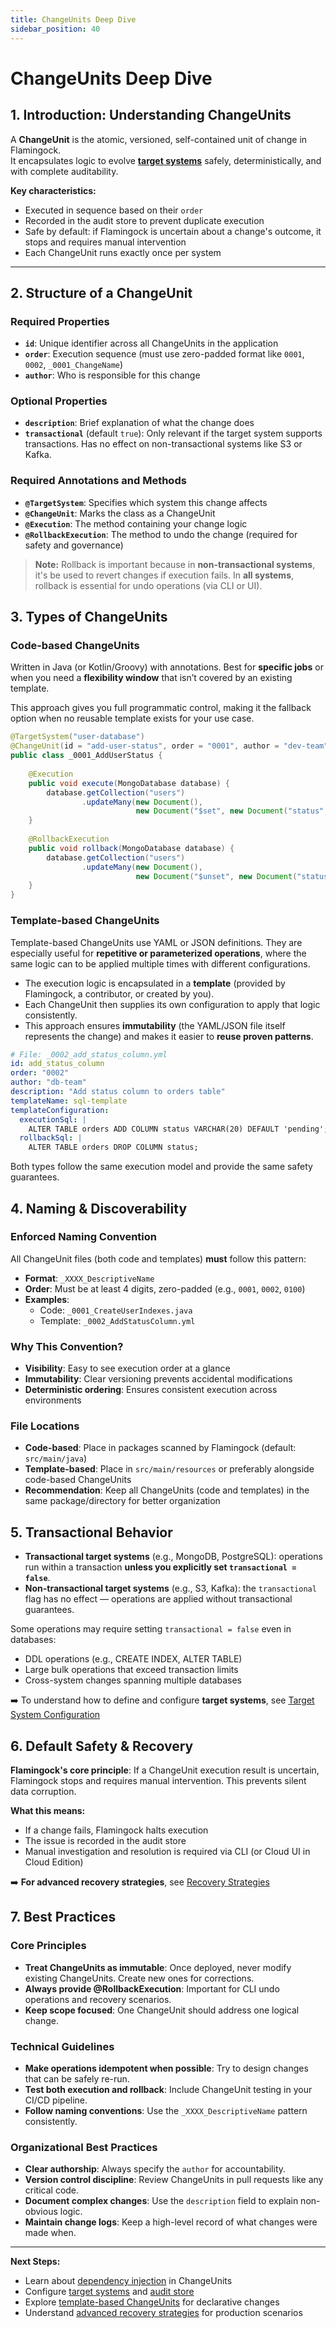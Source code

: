 ```yaml
---
title: ChangeUnits Deep Dive
sidebar_position: 40
---
```


# ChangeUnits Deep Dive

## 1. Introduction: Understanding ChangeUnits

A **ChangeUnit** is the atomic, versioned, self-contained unit of change in Flamingock.  
It encapsulates logic to evolve [**target systems**](../overview/audit-store-vs-target-system.md) safely, deterministically, and with complete auditability.

**Key characteristics:**
- Executed in sequence based on their `order`
- Recorded in the audit store to prevent duplicate execution
- Safe by default: if Flamingock is uncertain about a change's outcome, it stops and requires manual intervention
- Each ChangeUnit runs exactly once per system

---

## 2. Structure of a ChangeUnit

### Required Properties
- **`id`**: Unique identifier across all ChangeUnits in the application  
- **`order`**: Execution sequence (must use zero-padded format like `0001`, `0002`, `_0001_ChangeName`)  
- **`author`**: Who is responsible for this change  

### Optional Properties
- **`description`**: Brief explanation of what the change does  
- **`transactional`** (default `true`): Only relevant if the target system supports transactions. Has no effect on non-transactional systems like S3 or Kafka.  

### Required Annotations and Methods
- **`@TargetSystem`**: Specifies which system this change affects  
- **`@ChangeUnit`**: Marks the class as a ChangeUnit  
- **`@Execution`**: The method containing your change logic  
- **`@RollbackExecution`**: The method to undo the change (required for safety and governance)  

> **Note:** Rollback is important because in **non-transactional systems**, it's be used to revert changes if execution fails. In **all systems**, rollback is essential for undo operations (via CLI or UI).  

## 3. Types of ChangeUnits

### Code-based ChangeUnits
Written in Java (or Kotlin/Groovy) with annotations. Best for **specific jobs** or when you need a **flexibility window** that isn’t covered by an existing template.  

This approach gives you full programmatic control, making it the fallback option when no reusable template exists for your use case.

```java
@TargetSystem("user-database")
@ChangeUnit(id = "add-user-status", order = "0001", author = "dev-team")
public class _0001_AddUserStatus {
    
    @Execution
    public void execute(MongoDatabase database) {
        database.getCollection("users")
                .updateMany(new Document(), 
                            new Document("$set", new Document("status", "active")));
    }
    
    @RollbackExecution
    public void rollback(MongoDatabase database) {
        database.getCollection("users")
                .updateMany(new Document(), 
                            new Document("$unset", new Document("status", "")));
    }
}
```

### Template-based ChangeUnits
Template-based ChangeUnits use YAML or JSON definitions. They are especially useful for **repetitive or parameterized operations**, where the same logic can to be applied multiple times with different configurations.

- The execution logic is encapsulated in a **template** (provided by Flamingock, a contributor, or created by you).  
- Each ChangeUnit then supplies its own configuration to apply that logic consistently.  
- This approach ensures **immutability** (the YAML/JSON file itself represents the change) and makes it easier to **reuse proven patterns**.


```yaml
# File: _0002_add_status_column.yml
id: add_status_column
order: "0002"
author: "db-team"
description: "Add status column to orders table"
templateName: sql-template
templateConfiguration:
  executionSql: |
    ALTER TABLE orders ADD COLUMN status VARCHAR(20) DEFAULT 'pending';
  rollbackSql: |
    ALTER TABLE orders DROP COLUMN status;
```

Both types follow the same execution model and provide the same safety guarantees.

## 4. Naming & Discoverability

### Enforced Naming Convention
All ChangeUnit files (both code and templates) **must** follow this pattern:

- **Format**: `_XXXX_DescriptiveName`
- **Order**: Must be at least 4 digits, zero-padded (e.g., `0001`, `0002`, `0100`)
- **Examples**: 
  - Code: `_0001_CreateUserIndexes.java`
  - Template: `_0002_AddStatusColumn.yml`

### Why This Convention?
- **Visibility**: Easy to see execution order at a glance
- **Immutability**: Clear versioning prevents accidental modifications
- **Deterministic ordering**: Ensures consistent execution across environments

### File Locations
- **Code-based**: Place in packages scanned by Flamingock (default: `src/main/java`)
- **Template-based**: Place in `src/main/resources` or preferably alongside code-based ChangeUnits
- **Recommendation**: Keep all ChangeUnits (code and templates) in the same package/directory for better organization

## 5. Transactional Behavior

- **Transactional target systems** (e.g., MongoDB, PostgreSQL): operations run within a transaction **unless you explicitly set `transactional = false`**.  
- **Non-transactional target systems** (e.g., S3, Kafka): the `transactional` flag has no effect — operations are applied without transactional guarantees.

Some operations may require setting `transactional = false` even in databases:
- DDL operations (e.g., CREATE INDEX, ALTER TABLE)
- Large bulk operations that exceed transaction limits
- Cross-system changes spanning multiple databases

➡️ To understand how to define and configure **target systems**, see [Target System Configuration](./target-system-configuration.md)

## 6. Default Safety & Recovery

**Flamingock's core principle**: If a ChangeUnit execution result is uncertain, Flamingock stops and requires manual intervention. This prevents silent data corruption.

**What this means:**
- If a change fails, Flamingock halts execution
- The issue is recorded in the audit store
- Manual investigation and resolution is required via CLI (or Cloud UI in Cloud Edition)

➡️ **For advanced recovery strategies**, see [Recovery Strategies](../recovery-and-safety/recovery-strategies.md)

## 7. Best Practices

### Core Principles
- **Treat ChangeUnits as immutable**: Once deployed, never modify existing ChangeUnits. Create new ones for corrections.
- **Always provide @RollbackExecution**: Important for CLI undo operations and recovery scenarios.
- **Keep scope focused**: One ChangeUnit should address one logical change.

### Technical Guidelines
- **Make operations idempotent when possible**: Try to design changes that can be safely re-run.
- **Test both execution and rollback**: Include ChangeUnit testing in your CI/CD pipeline.
- **Follow naming conventions**: Use the `_XXXX_DescriptiveName` pattern consistently.

### Organizational Best Practices
- **Clear authorship**: Always specify the `author` for accountability.
- **Version control discipline**: Review ChangeUnits in pull requests like any critical code.
- **Document complex changes**: Use the `description` field to explain non-obvious logic.
- **Maintain change logs**: Keep a high-level record of what changes were made when.


---

**Next Steps:**
- Learn about [dependency injection](./changeunit-dependency-injection.md) in ChangeUnits
- Configure [target systems](./target-system-configuration.md) and [audit store](./audit-store-configuration.md)
- Explore [template-based ChangeUnits](../templates/templates-introduction.md) for declarative changes
- Understand [advanced recovery strategies](../recovery-and-safety/recovery-strategies.md) for production scenarios
